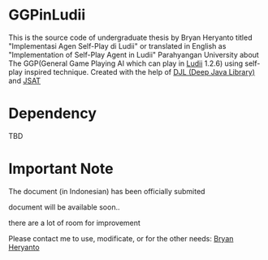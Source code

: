 # GGPinLudii
This is the source code of undergraduate thesis by Bryan Heryanto titled "Implementasi Agen Self-Play di Ludii" 
or translated in English as "Implementation of Self-Play Agent in Ludii" 
Parahyangan University about The GGP(General Game Playing AI which can play in [Ludii](https://github.com/Ludeme/Ludii) 1.2.6) using self-play inspired technique.
Created with the help of [DJL (Deep Java Library)](https://github.com/deepjavalibrary/djl) and [JSAT](https://github.com/EdwardRaff/JSAT)

# Dependency

TBD

# Important Note

The document (in Indonesian) has been officially submited

document will be available soon..

there are a lot of room for improvement

Please contact me to use, modificate, or for the other needs:
[Bryan Heryanto](bryanheryanto@gmail.com)
